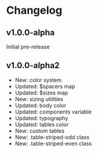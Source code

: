# Changelog

## v1.0.0-alpha

Initial pre-release

## v1.0.0-alpha2

* New: color system
* Updated: $spacers map
* Updated: $sizes map
* New: sizing utilities
* Updated: body color
* Updated: components variable
* Updated: typography
* Updated: tables color
* New: custom tables
* New: .table-striped-odd class
* New: .table-striped-even class